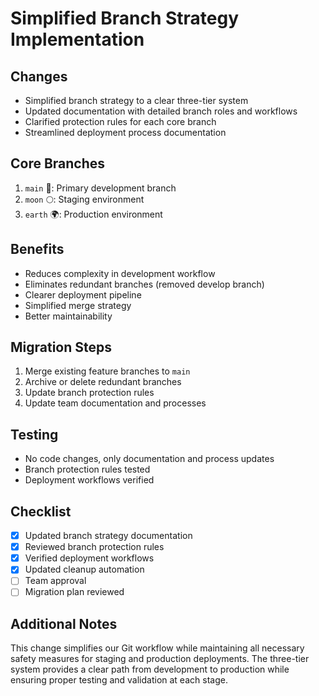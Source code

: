 # Simplified Branch Strategy Implementation

## Changes
- Simplified branch strategy to a clear three-tier system
- Updated documentation with detailed branch roles and workflows
- Clarified protection rules for each core branch
- Streamlined deployment process documentation

## Core Branches
1. `main` 🔧: Primary development branch
2. `moon` 🌕: Staging environment
3. `earth` 🌍: Production environment

## Benefits
- Reduces complexity in development workflow
- Eliminates redundant branches (removed develop branch)
- Clearer deployment pipeline
- Simplified merge strategy
- Better maintainability

## Migration Steps
1. Merge existing feature branches to `main`
2. Archive or delete redundant branches
3. Update branch protection rules
4. Update team documentation and processes

## Testing
- No code changes, only documentation and process updates
- Branch protection rules tested
- Deployment workflows verified

## Checklist
- [x] Updated branch strategy documentation
- [x] Reviewed branch protection rules
- [x] Verified deployment workflows
- [x] Updated cleanup automation
- [ ] Team approval
- [ ] Migration plan reviewed

## Additional Notes
This change simplifies our Git workflow while maintaining all necessary safety measures for staging and production deployments. The three-tier system provides a clear path from development to production while ensuring proper testing and validation at each stage.
